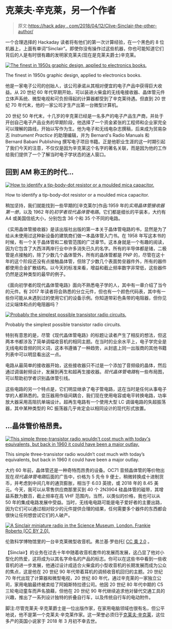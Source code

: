 # 克莱夫·辛克莱，另一个作者

> 原文:[https://hack aday . com/2018/04/12/Clive-Sinclair-the-other-author/](https://hackaday.com/2018/04/12/clive-sinclair-the-other-author/)

一个合理选择的 Hackaday 读者将有他们的第一次计算经验，在一个黑色的 8 位机器上，上面有单词“Sinclair”。即使你没有操作过这些机器，你也可能知道它们背后的人是有时很有趣的发明家克莱夫(现在是克莱夫爵士)辛克莱。

[![The finest in 1950s graphic design, applied to electronics books. ](../Images/84f234e80f0cf1ed7ea9eaa115e50ef1.png)](https://hackaday.com/wp-content/uploads/2018/03/sinclair-books-both-covers.jpg)

The finest in 1950s graphic design, applied to electronics books.

他是一家电子公司的创始人，该公司承诺从其相对便宜的电子产品中获得巨大收益。从 20 世纪 60 年代早期开始，可以装进火柴盒的无线电接收器、晶体管元件立体声系统、微型电视和可负担得起的计算器都受到了辛克莱待遇。但直到 20 世纪 70 年代末，他的一家公司才生产出第一台微型计算机。

20 世纪 50 年代末，十几岁的辛克莱已经是一名多产的电子产品生产商，并处于开创自己电子产品业务的早期阶段，他选择了一个资金紧张的工程师和企业家完全可以理解的路线，开始以写作为生。他为电子和无线电杂志撰稿，后来成为贸易杂志 *Instrument Practice* 的助理编辑，并为 Bernard's Radio Manuals 和 Bernard Babani Publishing 撰写电子项目书籍。正是他职业生涯的这一时期引起了我们今天的注意，不仅仅是因为辛克莱这个名字的著名关联，而是因为他的工作给我们提供了一个了解当时电子学状态的迷人窗口。

## 回到 AM 称王的时代…

[![How to identify a tip-body-dot resistor or a moulded mica capacitor.](../Images/44abebc05129bfa6ecbc88b39f05c72d.png)](https://hackaday.com/wp-content/uploads/2018/03/sinclair-books-component-chart.jpg)

How to identify a tip-body-dot resistor or a moulded mica capacitor.

稍加坚持，我们就能找到一些早期的[辛克莱尔]作品:1959 年的*实用晶体管接收器第一册*，以及 1962 年的*初学者现代晶体管电路*。它们都是细长的平装本，大约有 A4 或美国信纸大小，分别包含 36 个和 35 个不同的电路。

《实用晶体管接收器》是该出版社出版的第一本关于晶体管电路的书，显然是为了给从未使用过这种新设备的建筑商们做一本晶体管入门书。在 1958 年写这本书的时候，有一个关于晶体管和二极管范围的广泛章节。这本身就是一个有趣的阅读，因为它包含了大西洋两岸行业中许多消失已久的名字。所有的半导体都是锗，二极管是点接触的，除了少数几个晶体管外，所有的晶体管都是 PNP 的，尽管在这十年的这个阶段还没有点接触晶体管，但除了少数几个表面势垒器件外，所有的器件都使用合金扩散结构。以今天的标准来看，增益和截止频率数字非常低，这些器件仍然是这种类型的最早的例子。

《面向初学者的现代晶体管电路》面向不熟悉电子学的人，其中有一章介绍了当今的元件。有 2017 年读者将会熟悉的分立元件，但也有一个颜色代码表，其中有一些你可能从未遇到过的使用它们的设备示例。你知道带彩色条带的电阻器，但你见过尖端体和点的电阻器吗？

[![Probably the simplest possible transistor radio circuits.](../Images/e666a852dd20c3f4faf050cba167e349.png)](https://hackaday.com/wp-content/uploads/2018/03/sinclair-books-simplest-radio.jpg)

Probably the simplest possible transistor radio circuits.

特别有意思的是，尽管《现代晶体管电路》的标题让读者产生了相反的想法，但这两本书都涉及了简单调幅收音机的相同主题。在当时的业余水平上，电子学完全是无线电和音频的同义词，这本书遵循了一种趋势，从封底上同一出版商的其他书籍列表中可以明显看出这一点。

电路从最简单的接收器开始，这些接收器只不过是一个添加了音频级的晶体，然后通过调谐射频设计，发展到再生和超再生接收器。*现代晶体管电路*有一些布局图，可以帮助初学者识别晶体管引线。

这些电路的另一个特点是，它们明显继承了电子管电路，这在当时是任何从事电子学的人都熟悉的。变压器用作级间耦合，我们现在使用电容或电平转换电路，功率放大器采用高阻抗单端设计。超再生电路有一个使用大型 LC 调谐电路的失超振荡器，其中某种类型的 RC 振荡器几乎肯定会以相同设计的现代形式放置。

## …晶体管价格昂贵。

[![This simple three-transistor radio wouldn't cost much with today's equivalents, but back in 1960 it could have been a major outlay.](../Images/545a70b003fe9f203667ea8b6c7aa8ac.png)](https://hackaday.com/wp-content/uploads/2018/03/sinclair-books-super-regen.jpg)

This simple three-transistor radio wouldn’t cost much with today’s equivalents, but back in 1960 it could have been a major outlay.

大约 60 年前，晶体管还是一种奇特而昂贵的设备。OC71 音频晶体管的等价物出现在*现代晶体管电路*后面的广告中，价格为 5 先令 9 便士，稍微转换成十进制货币，并考虑到中间几年的通货膨胀，相当于 6.03 英镑，或 2018 年的 8.45 美元。今天，我可以从零售供应商那里买到 40 个 2N3904 硅晶体管的磁带，其增益系数为数百，截止频率在高 VHF 范围内，当然，以类似的价格，我也可以从 50 年的集成电路发展中受益。当时，无线电电路可能是电子爱好者的主要出路，因为它们可以通过相对较少的元件提供合理的结果，任何需要多个器件的东西都会很快让任何想尝试它们的人破产。

[![A Sinclair miniature radio in the Science Museum, London. Frankie Roberto [CC BY 2.0].](../Images/4e510449e4794ddf5c7906b0a8cf6092.png)](https://hackaday.com/wp-content/uploads/2018/03/sinclairmicromatic.jpg) 

伦敦科学博物馆里的一台辛克莱微型收音机。弗兰基·罗伯托[ [CC 乘 2.0](https://commons.wikimedia.org/wiki/File:SinclairMicromatic.jpg) 。

【Sinclair】的业务在过去十年中随着收音机套件的发展而发展，这凸显了他对小型化的热爱，这将成为以其名字命名的产品的标志。你可以在这些书中看到一些收音机的进一步发展，他通过设计成适合火柴盒的小型收音机的长期发展而成为公众的焦点，这是他在 20 世纪 90 年代带着耳机的调频收音机回归的主题。20 世纪 70 年代出现了计算器和微型电视，20 世纪 80 年代，通过辛克莱的一家独立公司，家用电脑最终被卖给了阿姆斯特拉德公司。他因 20 世纪 80 年代中期的 C5 三轮电动童车而声名狼藉，但他在 20 世纪 90 年代继续追求他对替代交通工具的兴趣，推出了一系列设计独特的折叠自行车，以及传统自行车的电动附件。

脚注:尽管克莱夫·辛克莱爵士是一位出版作家，在家用电脑领域也很有名，但公平地说，他不是第一个克莱夫·辛克莱作家。这一荣誉必须归于[克莱夫·辛克莱](https://en.wikipedia.org/wiki/Clive_Sinclair_(author))，这位多产的英国小说家于 2018 年 3 月初不幸去世。